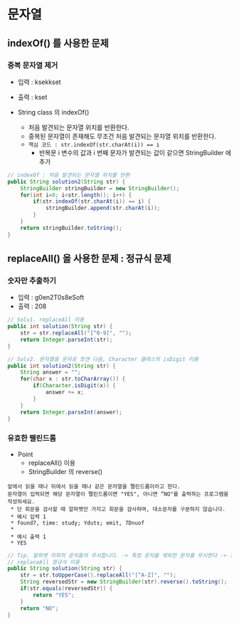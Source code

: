# 문자열

## indexOf() 를 사용한 문제

### 중복 문자열 제거

- 입력 : ksekkset
- 출력 : kset

- String class 의 indexOf()
  - 처음 발견되는 문자열 위치를 반환한다.
  - 중복된 문자열이 존재해도 무조건 처음 발견되는 문자열 위치를 반환한다.
  - `핵심 코드 : str.indexOf(str.charAt(i)) == i`
    - 반복문 i 변수의 값과 i 번째 문자가 발견되는 값이 같으면 StringBuilder 에 추가

```java
// indexOf : 처음 발견되는 문자열 위치를 반환
public String solution2(String str) {
    StringBuilder stringBuilder = new StringBuilder();
    for(int i=0; i<str.length(); i++) {
        if(str.indexOf(str.charAt(i)) == i) {
            stringBuilder.append(str.charAt(i));
        }
    }
    return stringBuilder.toString();
}
```

## replaceAll() 을 사용한 문제 : 정규식 문제

### 숫자만 추출하기

- 입력 : g0en2T0s8eSoft
- 출력 : 208

```java
// Solv1. replaceAll 이용
public int solution(String str) {
    str = str.replaceAll("[^0-9]", "");
    return Integer.parseInt(str);
}

// Solv2. 문자열을 문자로 쪼갠 다음, Character 클래스의 isDigit 이용
public int solution2(String str) {
    String answer = "";
    for(char x : str.toCharArray()) {
        if(Character.isDigit(x)) {
            answer += x;
        }
    }
    return Integer.parseInt(answer);
}
```

### 유효한 팰린드롬

- Point
  - replaceAll() 이용
  - StringBuilder 의 reverse() 

```
앞에서 읽을 때나 뒤에서 읽을 때나 같은 문자열을 팰린드롬이라고 한다.
문자열이 입력되면 해당 문자열이 팰린드롬이면 "YES", 아니면 “NO"를 출력하는 프로그램을 작성하세요.
 * 단 회문을 검사할 때 알파벳만 가지고 회문을 검사하며, 대소문자를 구분하지 않습니다.
 * 예시 입력 1
 * found7, time: study; Yduts; emit, 7Dnuof
 *
 * 예시 출력 1
 * YES
```

```java
// Tip. 알파벳 이외의 문자들의 무시합니다. -> 특정 문자를 제외한 문자를 무시한다 -> 정규식 replaceAll 이용 가능성이 큼.
// replaceAll 정규식 이용
public String solution(String str) {
    str = str.toUpperCase().replaceAll("[^A-Z]", "");
    String reversedStr = new StringBuilder(str).reverse().toString();
    if(str.equals(reversedStr)) {
        return "YES";
    }
    return "NO";
}
```
